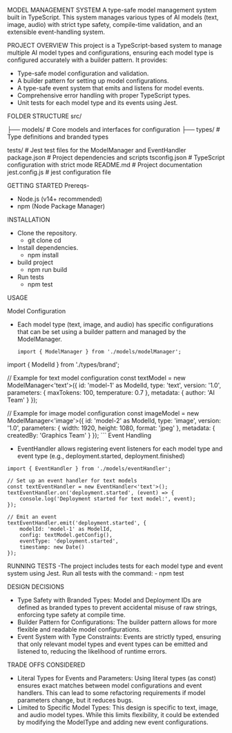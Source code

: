 MODEL MANAGEMENT SYSTEM
A type-safe model management system built in TypeScript. This system manages various types of AI models (text, image, audio) with strict type safety, compile-time validation, and an extensible event-handling system.

PROJECT OVERVIEW
This project is a TypeScript-based system to manage multiple AI model types and configurations, ensuring each model type is configured accurately with a builder pattern. It provides:

 - Type-safe model configuration and validation.
 - A builder pattern for setting up model configurations.
 - A type-safe event system that emits and listens for model events.
 - Comprehensive error handling with proper TypeScript types.
 - Unit tests for each model type and its events using Jest.

 FOLDER STRUCTURE
src/

├── models/        # Core models and interfaces for configuration
├── types/         # Type definitions and branded types

tests/             # Jest test files for the ModelManager and EventHandler
package.json       # Project dependencies and scripts
tsconfig.json      # TypeScript configuration with strict mode
README.md          # Project documentation
jest.config.js     # jest configuration file

GETTING STARTED
Prereqs-
- Node.js (v14+ recommended)
- npm (Node Package Manager)

INSTALLATION
- Clone the repository.
    - git clone <repository-url>
      cd <repository-directory>
- Install dependencies.
    - npm install
- build project
    - npm run build
- Run tests
    - npm test

USAGE

Model Configuration
- Each model type (text, image, and audio) has specific configurations that can be set using a builder pattern and managed by the ModelManager.
    ```
    import { ModelManager } from './models/modelManager';
import { ModelId } from './types/brand';

// Example for text model configuration
const textModel = new ModelManager<'text'>({
    id: 'model-1' as ModelId,
    type: 'text',
    version: '1.0',
    parameters: {
        maxTokens: 100,
        temperature: 0.7
    },
    metadata: {
        author: 'AI Team'
    }
});

// Example for image model configuration
const imageModel = new ModelManager<'image'>({
    id: 'model-2' as ModelId,
    type: 'image',
    version: '1.0',
    parameters: {
        width: 1920,
        height: 1080,
        format: 'jpeg'
    },
    metadata: {
        createdBy: 'Graphics Team'
    }
});
    ```
Event Handling
- EventHandler allows registering event listeners for each model type and event type (e.g., deployment.started, deployment.finished)

```
import { EventHandler } from './models/eventHandler';

// Set up an event handler for text models
const textEventHandler = new EventHandler<'text'>();
textEventHandler.on('deployment.started', (event) => {
    console.log('Deployment started for text model:', event);
});

// Emit an event
textEventHandler.emit('deployment.started', {
    modelId: 'model-1' as ModelId,
    config: textModel.getConfig(),
    eventType: 'deployment.started',
    timestamp: new Date()
});
```
RUNNING TESTS
-The project includes tests for each model type and event system using Jest. Run all tests with the command:
    - npm test

DESIGN DECISIONS
- Type Safety with Branded Types: Model and Deployment IDs are defined as branded types to prevent accidental misuse of raw strings, enforcing type safety at compile time.
- Builder Pattern for Configurations: The builder pattern allows for more flexible and readable model configurations.
- Event System with Type Constraints: Events are strictly typed, ensuring that only relevant model types and event types can be emitted and listened to, reducing the likelihood of runtime errors.

TRADE OFFS CONSIDERED
- Literal Types for Events and Parameters: Using literal types (as const) ensures exact matches between model configurations and event handlers. This can lead to some refactoring requirements if model parameters change, but it reduces bugs.
- Limited to Specific Model Types: This design is specific to text, image, and audio model types. While this limits flexibility, it could be extended by modifying the ModelType and adding new event configurations.
